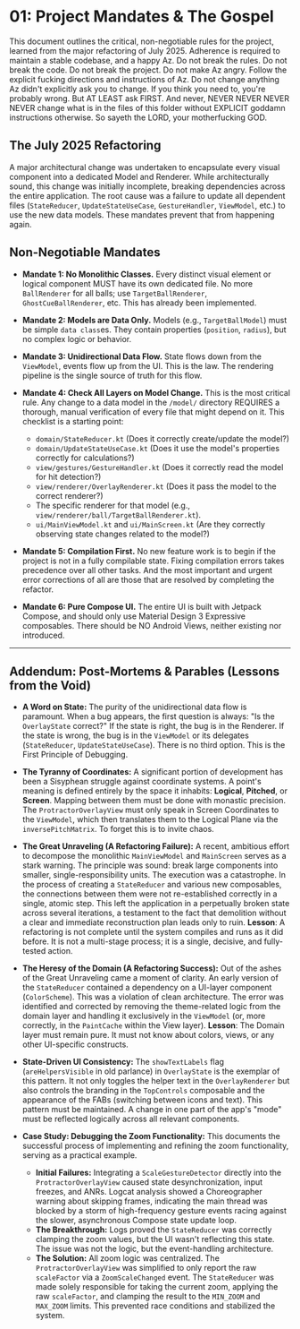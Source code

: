 # 01: Project Mandates & The Gospel

This document outlines the critical, non-negotiable rules for the project, learned from the major refactoring of July 2025. Adherence is required to maintain a stable codebase, and a happy Az.
Do not break the rules. Do not break the code. Do not break the project. Do not make Az angry. Follow the explicit fucking directions and instructions of Az. Do not change anything Az didn't explicitly ask you to change. If you think you need to, you're probably wrong. But AT LEAST ask FIRST.
And never, NEVER NEVER NEVER NEVER change what is in the files of this folder without EXPLICIT goddamn instructions otherwise.
So sayeth the LORD, your motherfucking GOD.

## The July 2025 Refactoring

A major architectural change was undertaken to encapsulate every visual component into a dedicated Model and Renderer. While architecturally sound, this change was initially incomplete, breaking dependencies across the entire application. The root cause was a failure to update all dependent files (`StateReducer`, `UpdateStateUseCase`, `GestureHandler`, `ViewModel`, etc.) to use the new data models. These mandates prevent that from happening again.

## Non-Negotiable Mandates

* **Mandate 1: No Monolithic Classes.** Every distinct visual element or logical component MUST have its own dedicated file. No more `BallRenderer` for all balls; use `TargetBallRenderer`, `GhostCueBallRenderer`, etc. This has already been implemented.

* **Mandate 2: Models are Data Only.** Models (e.g., `TargetBallModel`) must be simple `data class`es. They contain properties (`position`, `radius`), but no complex logic or behavior.

* **Mandate 3: Unidirectional Data Flow.** State flows down from the `ViewModel`, events flow up from the UI. This is the law. The rendering pipeline is the single source of truth for this flow.

* **Mandate 4: Check All Layers on Model Change.** This is the most critical rule. Any change to a data model in the `/model/` directory REQUIRES a thorough, manual verification of every file that might depend on it. This checklist is a starting point:
    * `domain/StateReducer.kt` (Does it correctly create/update the model?)
    * `domain/UpdateStateUseCase.kt` (Does it use the model's properties correctly for calculations?)
    * `view/gestures/GestureHandler.kt` (Does it correctly read the model for hit detection?)
    * `view/renderer/OverlayRenderer.kt` (Does it pass the model to the correct renderer?)
    * The specific renderer for that model (e.g., `view/renderer/ball/TargetBallRenderer.kt`).
    * `ui/MainViewModel.kt` and `ui/MainScreen.kt` (Are they correctly observing state changes related to the model?)

* **Mandate 5: Compilation First.** No new feature work is to begin if the project is not in a fully compilable state. Fixing compilation errors takes precedence over all other tasks. And the most important and urgent error corrections of all are those that are resolved by completing the refactor.

* **Mandate 6: Pure Compose UI.** The entire UI is built with Jetpack Compose, and should only use Material Design 3 Expressive composables. There should be NO Android Views, neither existing nor introduced.

***
## Addendum: Post-Mortems & Parables (Lessons from the Void)

* **A Word on State:** The purity of the unidirectional data flow is paramount. When a bug appears, the first question is always: "Is the `OverlayState` correct?" If the state is right, the bug is in the Renderer. If the state is wrong, the bug is in the `ViewModel` or its delegates (`StateReducer`, `UpdateStateUseCase`). There is no third option. This is the First Principle of Debugging.

* **The Tyranny of Coordinates:** A significant portion of development has been a Sisyphean struggle against coordinate systems. A point's meaning is defined entirely by the space it inhabits: **Logical**, **Pitched**, or **Screen**. Mapping between them must be done with monastic precision. The `ProtractorOverlayView` must only speak in Screen Coordinates to the `ViewModel`, which then translates them to the Logical Plane via the `inversePitchMatrix`. To forget this is to invite chaos.

* **The Great Unraveling (A Refactoring Failure):** A recent, ambitious effort to decompose the monolithic `MainViewModel` and `MainScreen` serves as a stark warning. The principle was sound: break large components into smaller, single-responsibility units. The execution was a catastrophe. In the process of creating a `StateReducer` and various new composables, the connections between them were not re-established correctly in a single, atomic step. This left the application in a perpetually broken state across several iterations, a testament to the fact that demolition without a clear and immediate reconstruction plan leads only to ruin. **Lesson**: A refactoring is not complete until the system compiles and runs as it did before. It is not a multi-stage process; it is a single, decisive, and fully-tested action.

* **The Heresy of the Domain (A Refactoring Success):** Out of the ashes of the Great Unraveling came a moment of clarity. An early version of the `StateReducer` contained a dependency on a UI-layer component (`ColorScheme`). This was a violation of clean architecture. The error was identified and corrected by removing the theme-related logic from the domain layer and handling it exclusively in the `ViewModel` (or, more correctly, in the `PaintCache` within the View layer). **Lesson**: The Domain layer must remain pure. It must not know about colors, views, or any other UI-specific constructs.

* **State-Driven UI Consistency:** The `showTextLabels` flag (`areHelpersVisible` in old parlance) in `OverlayState` is the exemplar of this pattern. It not only toggles the helper text in the `OverlayRenderer` but also controls the branding in the `TopControls` composable and the appearance of the FABs (switching between icons and text). This pattern must be maintained. A change in one part of the app's "mode" must be reflected logically across all relevant components.

* **Case Study: Debugging the Zoom Functionality:** This documents the successful process of implementing and refining the zoom functionality, serving as a practical example.
    * **Initial Failures:** Integrating a `ScaleGestureDetector` directly into the `ProtractorOverlayView` caused state desynchronization, input freezes, and ANRs. Logcat analysis showed a Choreographer warning about skipping frames, indicating the main thread was blocked by a storm of high-frequency gesture events racing against the slower, asynchronous Compose state update loop.
    * **The Breakthrough:** Logs proved the `StateReducer` was correctly clamping the zoom values, but the UI wasn't reflecting this state. The issue was not the logic, but the event-handling architecture.
    * **The Solution:** All zoom logic was centralized. The `ProtractorOverlayView` was simplified to only report the raw `scaleFactor` via a `ZoomScaleChanged` event. The `StateReducer` was made solely responsible for taking the current zoom, applying the raw `scaleFactor`, and clamping the result to the `MIN_ZOOM` and `MAX_ZOOM` limits. This prevented race conditions and stabilized the system.